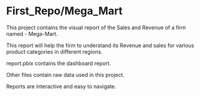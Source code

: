 # First_Repo/Mega_Mart

This project contains the visual report of the Sales and Revenue of a firm named - Mega-Mart.

This report will help the firm to understand its Revenue and sales for various product categories in different regions. 

report.pbix contains the dashboard report.

Other files contain raw data used in this project.

Reports are interactive and easy to navigate.
